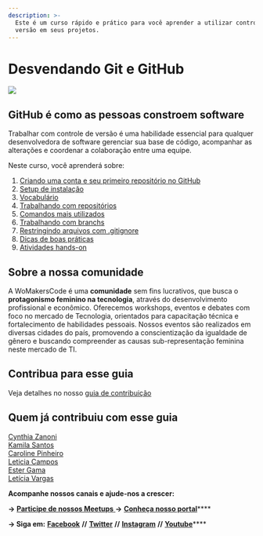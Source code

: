 ```yaml
---
description: >-
  Este é um curso rápido e prático para você aprender a utilizar controle de
  versão em seus projetos.
---
```


# Desvendando Git e GitHub

![](.gitbook/assets/screen-shot-2018-09-22-at-20.22.57.png)

##  **GitHub** é como as pessoas constroem software

Trabalhar com controle de versão é uma habilidade essencial para qualquer desenvolvedora de software gerenciar sua base de código, acompanhar as alterações e coordenar a colaboração entre uma equipe.

Neste curso, você aprenderá sobre:

1. [Criando uma conta e seu primeiro repositório no GitHub](git-e-github/setup.md)
2. [Setup de instalação](git-e-github/setup-de-instalacao.md)
3. [Vocabulário](git-e-github/conceitos-e-vocabulario-do-git.md)
4. [Trabalhando com repositórios](ciclo-de-vida-basico/criando-um-repositorio.md)
5. [Comandos mais utilizados](ciclo-de-vida-basico/comandos-mais-utilizados.md)
6. [Trabalhando com branchs](ciclo-de-vida-basico/trabalhando-com-branchs.md)
7. [Restringindo arquivos com .gitignore](ciclo-de-vida-basico/o-que-e-o-.gitignore.md)
8. [Dicas de boas práticas](dicas-boas-praticas/dicas-de-boas-praticas.md)
9. [Atividades hands-on](ciclo-de-vida-basico/hands-on-1.md)


## **Sobre a nossa comunidade**

A WoMakersCode é uma **comunidade** sem fins lucrativos, que busca o **protagonismo feminino na tecnologia**, através do desenvolvimento profissional e econômico. Oferecemos workshops, eventos e debates com foco no mercado de Tecnologia, orientados para capacitação técnica e fortalecimento de habilidades pessoais. Nossos eventos são realizados em diversas cidades do país, promovendo a conscientização da igualdade de gênero e buscando compreender as causas sub-representação feminina neste mercado de TI.


## **Contribua para esse guia**
Veja detalhes no nosso [guia de contribuição](https://github.com/WoMakersCode/git-e-github/blob/master/CONTRIBUTING.md)

## **Quem já contribuiu com esse guia**

[Cynthia Zanoni](https://github.com/cyz) <br> 
[Kamila Santos](https://github.com/Kamilahsantos) <br> 
[Caroline Pinheiro](https://github.com/CarolPinheiro) <br>
[Leticia Campos](https://github.com/leticiacamposs2) <br>
[Ester Gama](https://github.com/esterfania) <br>
[Letícia Vargas](https://github.com/leticiavargas)

**Acompanhe nossos canais e ajude-nos a crescer:**

**→** [**Participe de nossos Meetups** ](https://www.meetup.com/pt-BR/WoMakersCode/) **→** [**Conheça nosso portal**](http://womakerscode.org/)\*\*\*\*

**→ Siga em:** [**Facebook**](https://www.facebook.com/womakerscode/) **//** [**Twitter**](https://twitter.com/womakerscode) **//** [**Instagram**](https://www.instagram.com/womakersgram/) **//** [**Youtube**](https://www.youtube.com/womakerscode)\*\*\*\*

